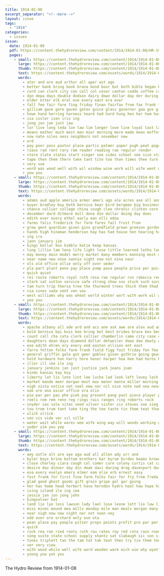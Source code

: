 ```yaml
---
title: 1914-01-08
excerpt_separator: "<!--more-->"
layout: issue
tags:
  - "1914"
categories:
  - issues
issue:
  date: 1914-01-08
  pdf: https://content.thehydroreview.com/content/1914/1914-01-08/HR-1914-01-08.pdf
  pages:
    - small: https://content.thehydroreview.com/content/1914/1914-01-08/small/HR-1914-01-08-01.jpg
      large: https://content.thehydroreview.com/content/1914/1914-01-08/large/HR-1914-01-08-01.jpg
      thumb: https://content.thehydroreview.com/content/1914/1914-01-08/thumbnails/HR-1914-01-08-01.jpg
      text: https://content.thehydroreview.com/assets/words/1914/1914-01-08/HR-1914-01-08-01.txt
      words:
        - ator and are aud arthur all aper ast ago
        - better bank bring book brana bond bour but both bible began boards bath bere baptist bonus bur best bet been business bills
        - cord can clark city con call col cesar canton caddo coffee cruce come certain county cast cant cary church clerk camera change count cid company christian
        - dan depa days double dodson dairy down dollar day der during dine dar
        - elder etter elk eral eve every east era ever
        - fall fee fair fare fing friday finan fairfax from fax frank fais farm fino friends for full first
        - gilliam gave gore goven gates guice glass governor gaa gov given going good grounds
        - howe hand herring harness hoard had hard hung hen her hom has holes hie hydro hickey held howl him hold how har hike homa hay
        - isa issler izen iris ing
        - jong jon jan just jaw
        - lor live long leda lon law lim longer love line loyal last lac lone less longe land litle littie lacky lad lot
        - means mather much most men mier morning more made mean moffat may mal mez money middle matters mike miler many mire must master miller
        - now nate niles ness neighbors not november new
        - ord
        - pay poor pass pastor place partis palmer paper pugh peat page prosperi peden pel people past peo pie present per person
        - rious rad rant rary rom reader reading rae regular render
        - store slate states start singer soe sides school see size standard shall schoo shove saturday speaks send sale sup star spor sena space set shor sho senator stand short state steel ship six step stores seat seed service sire sunday
        - tape then them thern take tant tite too than times thee turn tate ten trac thing track tha tax ted the tain tal
        - very vue
        - word was wood well with wil window wine work will wife went working west war why way
        - yow you
    - small: https://content.thehydroreview.com/content/1914/1914-01-08/small/HR-1914-01-08-02.jpg
      large: https://content.thehydroreview.com/content/1914/1914-01-08/large/HR-1914-01-08-02.jpg
      thumb: https://content.thehydroreview.com/content/1914/1914-01-08/thumbnails/HR-1914-01-08-02.jpg
      text: https://content.thehydroreview.com/assets/words/1914/1914-01-08/HR-1914-01-08-02.txt
      words:
        - adams aud apple america armer ameri ago ale acres axe all anna are ano addison and apo
        - buyer bradley buy both bernice bear bird bergman big business bring box baya brown bond been bros best barber but blanche book bank
        - chance collier college china cough cleo chronic clinton corn county cave cost clyde chest cotton cate city count cool can
        - december dard ditmore dull dona die dollar doing day does
        - edith ever every ethel early ean elli edna
        - farms falis frederick for farm fares fail fruit from
        - grow gent guardian given gins grandfield grown greeson gordon green golden
        - hands high hineman henderson hay has had house hen hearing hamilton herndon hold henke hibbs hydro hens hom hinton
        - ing ira
        - jann january jim
        - kings kellar kox kimble katie keep kansas
        - lung lillie lam lena life light lose little learned letha low lucy left land line
        - may money main model merry market many members manning most myrtle moss men made mabel
        - near name new nose nannie night now not nina nour
        - ols old office ollie only off over oeder
        - pla part plant pene pay place pump pasa people price per pair peach paso pear pure ponder public
        - quick quiet
        - rei route roberts royal ruth rosa rae regular run rebecca ree ranch red raul records
        - stark sat sutton service safe strong show sos stuck such surgeon stops see say shown sell stock shaw special short set shorty southern sah state smith sean shanks start sol saturday street stare
        - tam turn trip thersa tree the thurmond trees thick them thad train taylor take try
        - via vines vada vent ven vas
        - west williams why was wheat world winter wort with work wil went win way worth welden will whisker want willis
        - yoo you
    - small: https://content.thehydroreview.com/content/1914/1914-01-08/small/HR-1914-01-08-03.jpg
      large: https://content.thehydroreview.com/content/1914/1914-01-08/large/HR-1914-01-08-03.jpg
      thumb: https://content.thehydroreview.com/content/1914/1914-01-08/thumbnails/HR-1914-01-08-03.jpg
      text: https://content.thehydroreview.com/assets/words/1914/1914-01-08/HR-1914-01-08-03.txt
      words:
        - apache albany all ade ard and acs ane ask awe are alex aud ago ang
        - bold bernice bai busi bee bring bet best brides brace box beng big but been business bur bec bran bank barn below biggin board bus
        - count call cha cata clerk collier chamberlin came city case cotton cler chee con county check court canton chas coup corn cap cor come cee caddo clay carry che company
        - daughters dean days diamond dollar detweiler down dao dowty depot daniels day din dada
        - exe edith ehren ery every end easton ellison ent east
        - farra felton folks farm frank field figg fait friday fon few fuller first fancy finder frum fay fees from fine for foss force
        - general griffin gale gut geer gables given guthrie going geary golden goods good
        - hold hardware hon harry hore honor harper hoa hee had horns heen hammons home hil horn hus has her hing homme hickey hoo hise haga heir hom hay hens hydro
        - iller ill ike ile ing
        - january jenkins jan just justice jack jeans joan
        - kinds kansas kay koy
        - liberty lat lis late lint lee lucha lad look left lovey lech lacy last lynn life lively lilly ler little loman
        - market mande meer morgan most max menor mante miller morning minn mary master more man monday moth myrtie may mis malo
        - nigh nista notice not noel new ner nil nice note ned nea near newton north norval now nan night ness
        - oak ore ona oscar office ora olin
        - pio par per pau phe piek pay present pang past piece player persons piano pier pin patron person poli palmer pos passage peel pet part pitzer
        - reels rom rem renn reg rings rais ranges ring roberts rock
        - snyder sax sale sites seed silver sister sis stoves soe sieg see soles strange son smith shi supper south save said shorts sum sit shall sul spring say sah special salt seri school sunday sat springs swan seu sons sou set star
        - tou trom trum tant take ting the tee taste tin them teat than tiff ted town too toe tie
        - ulich ulrick
        - ven vis vida ver vil ville
        - water wait while wares wee wife wing way will woods working win wit wil wal white was why wie won with weeks write week wedding west wish worthy well
        - yoder yim you yep
    - small: https://content.thehydroreview.com/content/1914/1914-01-08/small/HR-1914-01-08-04.jpg
      large: https://content.thehydroreview.com/content/1914/1914-01-08/large/HR-1914-01-08-04.jpg
      thumb: https://content.thehydroreview.com/content/1914/1914-01-08/thumbnails/HR-1914-01-08-04.jpg
      text: https://content.thehydroreview.com/assets/words/1914/1914-01-08/HR-1914-01-08-04.txt
      words:
        - amy astle alt are aye aga aud all allen ady arr and
        - byler boys brine bottom brothers bar byrum birden beams brown burkhalter business bee barber baly buys been baby buy big buyers bender brain book brides ben best boy
        - close charley ciara cough col comer cure colony curtis cat call college cate coats can cottrell corn
        - desire dav dinner day din deak davi daring drag davenport doc dunlap
        - eva every evelyn emery elmer eam elie erb ernest easy
        - fost frank for first fine farm folks fair fer fry from freda
        - glad good ghost goods gift grain gripe gol gar going
        - her has home head herbert hava herndon hydro hool how hope hath hurry heen hence hennes high had hunting
        - ising island ile ing iee
        - jessie jan jon jong john
        - kingsolver kat
        - land lie lye less lawson lady lael lose leone lett lio law line look
        - miss mines mound mea mills monday mile man meals morgan many made must mera mane members mary much more mar mens mew men mobley milo maggie
        - near nigh now new night ner not noon ney
        - odd over ore orchard only ove ota
        - pean place pay people pitzer props points profit pro par per plan pickerel peden pacha plant pork
        - quick
        - rock rea roe ried roots ruth rou rates roy red rota rain room roads
        - song suite state school supply shantz sat slabaugh sic son sister show save see stock season sei suits sunday store smith star scarth spude special spring sick small shou shown saturday sale scott side sun seed sones
        - tones triplett tan the tam tat tak teat then try tie them ted tine take times tha thirsk taylor
        - ver very view
        - with wood while well wife word wooden warm wich wie why wyatt wit was weeks william wagon week will way weak wave weather writer willan weatherford wil wen
        - young yow yat you
---
```


The Hydro Review from 1914-01-08

<!--more-->

